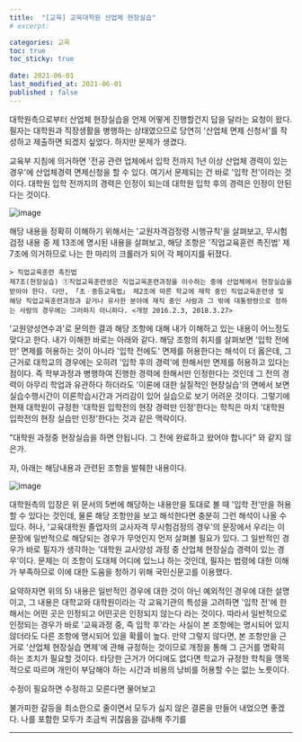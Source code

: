 ```yaml
---
title:  "[교육] 교육대학원 산업체 현장실습"
# excerpt: 

categories: 교육
toc: true
toc_sticky: true
 
date: 2021-06-01
last_modified_at: 2021-06-01
published : false
---
```


대학원측으로부터 산업체 현장실습을 언제 어떻게 진행할건지 답을 달라는 요청이 왔다. 
필자는 대학원과 직장생활을 병행하는 상태였으므로 당연히 '산업체 면제 신청서'를 작성하고 제출하면 되겠지 싶었다.
하지만 문제가 생겼다.


교육부 지침에 의거하면 '전공 관련 업체에서 입학 전까지 1년 이상 산업체 경력이 있는 경우'에 산업체경력 면제신청을 할 수 있다. 
여기서 문제되는 건 바로 '입학 전'이라는 것이다.
대학원 입학 전까지의 경력은 인정이 되는데 대학원 입학 후의 경력은 인정이 안된다는 것이다.

![image](https://blog.kakaocdn.net/dn/Iqoq8/btqCHwBbPvv/zEHFKQOQAQFgbULMKBkgbk/img.jpg)

해당 내용을 정확히 이해하기 위해서는 '교원자격검정령 시행규칙'을 살펴보고,
무시험검정 내용 중 제 13조에 명시된 내용을 살펴보고,
해당 조항은 '직업교육훈련 촉진법' 제 7조에 의거하므로 
나는 한 마리의 크롤러가 되어 각 페이지를 뒤졌다. 


```
> 직업교육훈련 촉진법
제7조(현장실습) ①직업교육훈련생은 직업교육훈련과정을 이수하는 중에 산업체에서 현장실습을 받아야 한다. 다만, 「초ㆍ중등교육법」 제2조에 따른 학교에 재학 중인 직업교육훈련생 및 해당 직업교육훈련과정과 같거나 유사한 분야에 재직 중인 사람과 그 밖에 대통령령으로 정하는 사람의 경우에는 그러하지 아니하다. <개정 2016.2.3, 2018.3.27>
```

'교원양성연수과'로 문의한 결과 해당 조항에 대해 내가 이해하고 있는 내용이 어느정도 맞다고 한다. 내가 이해한 바로는 아래와 같다. 
해당 조항의 취지를 살펴보면 '입학 전에만' 면제를 허용하는 것이 아니라 '입학 전에도' 면제를 허용한다는 해석이 더 옳은데, 그 근거로 대학교의 경우에는 오히려 '입학 후의 경력'에 한해서만 면제를 허용하고 있다는 점이다. 
즉 학부과정과 병행하여 진행한 경력에 한해서만 인정한다는 것인데 그 전의 경력이 아무리 학업과 유관하다 하더라도 '이론에 대한 실질적인 현장실습'의 면에서 보면 실습수행시간이 이론학습시간과 거리감이 있어 실습으로 보기 어려운 것이다. 그렇기에 현재 대학원이 규정한 '대학원 입학전의 현장 경력만 인정'한다는 학칙은 마치 '대학원 입학전의 현장 실습만 인정'한다는 것과 같은 맥락이다. 

"대학원 과정중 현장실습을 하면 안됩니다. 그 전에 완료하고 왔어야 합니다"
와 같지 않은가.

자, 아래는 해당내용과 관련된 조항을 발췌한 내용이다. 

![image](https://user-images.githubusercontent.com/82863114/120570040-290cd000-c452-11eb-97e8-c6879d882ee9.png)


대학원측의 입장은 위 문서의 5번에 해당하는 내용만을 토대로 볼 때 '입학 전'만을 허용할 수 있다는 것인데, 물론 해당 조항만을 보고 해석한다면 충분히 그런 해석이 나올 수 있다. 허나, '교육대학원 졸업자의 교사자격 무시험검정의 경우'의 문장에서 우리는 이 문장에 일반적으로 해당되는 경우가 무엇인지 먼저 살펴볼 필요가 있다. 그 일반적인 경우가 바로 필자가 생각하는 '대학원 교사양성 과정 중 산업체 현장실습 경력이 있는 경우'이다. 문제는 이 조항이 도대체 어디에 있느냐 하는 것인데, 필자는 법령에 대한 이해가 부족하므로 이에 대한 도움을 청하기 위해 국민신문고를 이용했다.


요약하자면
위의 5) 내용은 일반적인 경우에 대한 것이 아닌 예외적인 경우에 대한 설명이고, 그 내용은 대학교와 대학원이라는 각 교육기관의 특성을 고려하면 '입학 전'에 한해서는 어떤 곳은 인정되고 어떤곳은 인정되지 않는다 라는 것이다. 따라서 일반적으로 인정되는 경우가 바로 '교육과정 중, 즉 입학 후'라는 사실이 본 조항에는 명시되어 있지 않더라도 다른 조항에 명시되어 있을 확률이 높다. 만약 그렇지 않다면, 본 조항만을 근거로 '산업체 현장실습 면제'에 관해 규정하는 것이므로 개정을 통해 그 근거를 명확히 하는 조치가 필요할 것이다. 타당한 근거가 어디에도 없다면 학교가 규정한 학칙을 맹목적으로 따르며 개인이 부담해야 하는 시간과 비용의 낭비를 허용할 수는 없는 노릇이다. 

수정이 필요하면 수정하고
모른다면 물어보고

불가피한 갈등을 최소한으로 줄이면서 
모두가 싫지 않은 결론을 만들어 내었으면 좋겠다. 
나를 포함한 모두가 조금씩 귀찮음을 감내해 주기를 

-----


